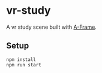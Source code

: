 # vr-study

A vr study scene built with [A-Frame](https://aframe.io).

## Setup

```
npm install
npm run start
```
